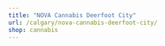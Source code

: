```yaml
---
title: "NOVA Cannabis Deerfoot City"
url: /calgary/nova-cannabis-deerfoot-city/
shop: cannabis
---
```

